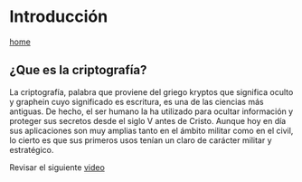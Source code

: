 # Introducción 
[home](./../index.md) 

## ¿Que es la criptografía?

La criptografía, palabra que proviene del griego kryptos que significa oculto y graphein cuyo significado es escritura, es una de las ciencias más antiguas. De hecho, el ser humano la ha utilizado para ocultar información y proteger sus secretos desde el siglo V antes de Cristo. Aunque hoy en día sus aplicaciones son muy amplias tanto en el ámbito militar como en el civil, lo cierto es que sus primeros usos tenían un claro de carácter militar y estratégico. 

Revisar el siguiente [video](https://www.youtube.com/embed/Jr5tmmkY8A8) 


